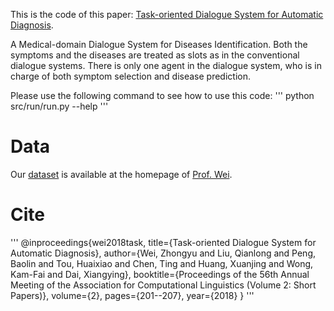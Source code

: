 This is the code of this paper: [Task-oriented Dialogue System for Automatic Diagnosis](http://www.aclweb.org/anthology/P18-2033).

A Medical-domain Dialogue System for Diseases Identification.
Both the symptoms and the diseases are treated as slots as in the conventional dialogue systems.
There is only one agent in the dialogue system, who is in charge of both symptom selection and disease prediction.

Please use the following command to see how to use this code:
'''
python src/run/run.py --help
'''

# Data
Our [dataset](http://www.sdspeople.fudan.edu.cn/zywei/data/acl2018-mds.zip) is available at the homepage of [Prof. Wei](http://www.sdspeople.fudan.edu.cn/zywei/).

# Cite
'''
@inproceedings{wei2018task,
  title={Task-oriented Dialogue System for Automatic Diagnosis},
  author={Wei, Zhongyu and Liu, Qianlong and Peng, Baolin and Tou, Huaixiao and Chen, Ting and Huang, Xuanjing and Wong, Kam-Fai and Dai, Xiangying},
  booktitle={Proceedings of the 56th Annual Meeting of the Association for Computational Linguistics (Volume 2: Short Papers)},
  volume={2},
  pages={201--207},
  year={2018}
}
'''
